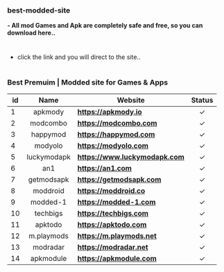### best-modded-site
**- All mod Games and Apk are completely safe and free, so you can download here..**

#
- click the link and you will direct to the site..
#

### Best Premuim | Modded site for Games & Apps
id | Name | Website | Status |
-- |:--:|--|:--:|
1 | apkmody | **https://apkmody.io** |✓|
2 | modcombo | **https://modcombo.com** |✓|
3 | happymod | **https://happymod.com** |✓|
4 | modyolo | **https://modyolo.com** |✓|
5 | luckymodapk | **https://www.luckymodapk.com** |✓|
6 | an1 | **https://an1.com** |✓|
7 | getmodsapk | **https://getmodsapk.com** |✓|
8 | moddroid | **https://moddroid.co** |✓|
9 | modded-1 | **https://modded-1.com** |✓|
10 | techbigs | **https://techbigs.com** |✓|
11 | apktodo | **https://apktodo.com** |✓|
12 | m.playmods | **https://m.playmods.net** |✓|
13 | modradar | **https://modradar.net** |✓|
14 | apkmodule | **https://apkmodule.com** |✓|
